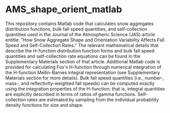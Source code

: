 # AMS_shape_orient_matlab
This repository contains Matlab code that calculates snow aggregates distribution functions, bulk fall speed quantities, and self-collection quantities used in the Journal of the Atmospheric Science (JAS) article entitle: "How Snow Aggregate Shape and Orientation Variability Affects Fall Speed and Self-Collection Rates." The relevant mathematical details that describe the H-function distribution function forms and bulk fall speed quantities and self-collection rate equations can be found in the Supplementary Materials section of that article. Additional Matlab code is provided for calculating Fox's H-function through numerical integration of the H-function Mellin-Barnes integral representation (see Supplementary Materials section for more details). Bulk fall speed quantities (i.e., number-, mass-, and reflectivity-weighted fall speeds) can be computed exactly using the integration properties of the H-function; that is, integral quantities are explicitly described in terms of ratios of gamma functions. Self-collection rates are estimated by sampling from the individual probability density functions for size and shape.
